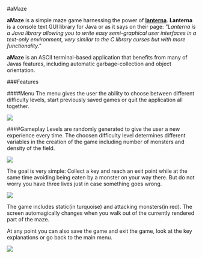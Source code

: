 #aMaze

**aMaze** is a simple maze game harnessing the power of [**lanterna**](https://code.google.com/p/lanterna/). **Lanterna** is a console text GUI library for Java or as it says on their page: *"Lanterna is a Java library allowing you to write easy semi-graphical user interfaces in a text-only environment, very similar to the C library curses but with more functionality."*

**aMaze** is an ASCII terminal-based application that benefits from many of Javas features, including automatic garbage-collection and object orientation.

###Features

####Menu
The menu gives the user the ability to choose between different difficulty levels, start previously saved games or quit the application all together.

![](https://github.com/arthurmathies/aMaze/blob/master/images/mainMenu.png)

####Gameplay
Levels are randomly generated to give the user a new experience every time. The choosen difficulty level determines different variables in the creation of the game including number of monsters and density of the field.

![](https://github.com/arthurmathies/aMaze/blob/master/images/gameplayEasy.png)

The goal is very simple: Collect a key and reach an exit point while at the same time avoiding being eaten by a monster on your way there. But do not worry you have three lives just in case something goes wrong.

![](https://github.com/arthurmathies/aMaze/blob/master/images/gameplay.png)

The game includes static(in turquoise) and attacking monsters(in red). The screen automagically changes when you walk out of the currently rendered part of the maze.

At any point you can also save the game and exit the game, look at the key explanations or go back to the main menu.

![](https://github.com/arthurmathies/aMaze/blob/master/images/playMenu.png)



